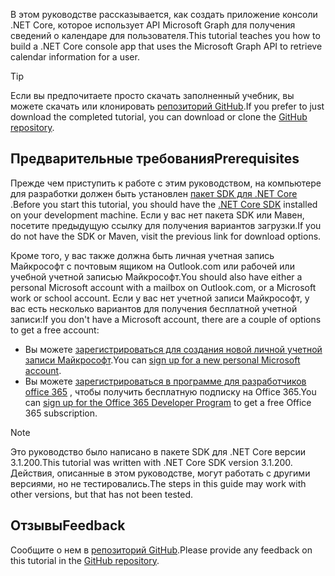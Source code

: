 <!-- markdownlint-disable MD002 MD041 -->

<span data-ttu-id="f1f4f-101">В этом руководстве рассказывается, как создать приложение консоли .NET Core, которое использует API Microsoft Graph для получения сведений о календаре для пользователя.</span><span class="sxs-lookup"><span data-stu-id="f1f4f-101">This tutorial teaches you how to build a .NET Core console app that uses the Microsoft Graph API to retrieve calendar information for a user.</span></span>

> [!TIP]
> <span data-ttu-id="f1f4f-102">Если вы предпочитаете просто скачать заполненный учебник, вы можете скачать или клонировать [репозиторий GitHub](https://github.com/microsoftgraph/msgraph-training-dotnet-core).</span><span class="sxs-lookup"><span data-stu-id="f1f4f-102">If you prefer to just download the completed tutorial, you can download or clone the [GitHub repository](https://github.com/microsoftgraph/msgraph-training-dotnet-core).</span></span>

## <a name="prerequisites"></a><span data-ttu-id="f1f4f-103">Предварительные требования</span><span class="sxs-lookup"><span data-stu-id="f1f4f-103">Prerequisites</span></span>

<span data-ttu-id="f1f4f-104">Прежде чем приступить к работе с этим руководством, на компьютере для разработки должен быть установлен [пакет SDK для .NET Core](https://dotnet.microsoft.com/download) .</span><span class="sxs-lookup"><span data-stu-id="f1f4f-104">Before you start this tutorial, you should have the [.NET Core SDK](https://dotnet.microsoft.com/download) installed on your development machine.</span></span> <span data-ttu-id="f1f4f-105">Если у вас нет пакета SDK или Мавен, посетите предыдущую ссылку для получения вариантов загрузки.</span><span class="sxs-lookup"><span data-stu-id="f1f4f-105">If you do not have the SDK or Maven, visit the previous link for download options.</span></span>

<span data-ttu-id="f1f4f-106">Кроме того, у вас также должна быть личная учетная запись Майкрософт с почтовым ящиком на Outlook.com или рабочей или учебной учетной записью Майкрософт.</span><span class="sxs-lookup"><span data-stu-id="f1f4f-106">You should also have either a personal Microsoft account with a mailbox on Outlook.com, or a Microsoft work or school account.</span></span> <span data-ttu-id="f1f4f-107">Если у вас нет учетной записи Майкрософт, у вас есть несколько вариантов для получения бесплатной учетной записи:</span><span class="sxs-lookup"><span data-stu-id="f1f4f-107">If you don't have a Microsoft account, there are a couple of options to get a free account:</span></span>

- <span data-ttu-id="f1f4f-108">Вы можете [зарегистрироваться для создания новой личной учетной записи Майкрософт](https://signup.live.com/signup?wa=wsignin1.0&rpsnv=12&ct=1454618383&rver=6.4.6456.0&wp=MBI_SSL_SHARED&wreply=https://mail.live.com/default.aspx&id=64855&cbcxt=mai&bk=1454618383&uiflavor=web&uaid=b213a65b4fdc484382b6622b3ecaa547&mkt=E-US&lc=1033&lic=1).</span><span class="sxs-lookup"><span data-stu-id="f1f4f-108">You can [sign up for a new personal Microsoft account](https://signup.live.com/signup?wa=wsignin1.0&rpsnv=12&ct=1454618383&rver=6.4.6456.0&wp=MBI_SSL_SHARED&wreply=https://mail.live.com/default.aspx&id=64855&cbcxt=mai&bk=1454618383&uiflavor=web&uaid=b213a65b4fdc484382b6622b3ecaa547&mkt=E-US&lc=1033&lic=1).</span></span>
- <span data-ttu-id="f1f4f-109">Вы можете [зарегистрироваться в программе для разработчиков office 365](https://developer.microsoft.com/office/dev-program) , чтобы получить бесплатную подписку на Office 365.</span><span class="sxs-lookup"><span data-stu-id="f1f4f-109">You can [sign up for the Office 365 Developer Program](https://developer.microsoft.com/office/dev-program) to get a free Office 365 subscription.</span></span>

> [!NOTE]
> <span data-ttu-id="f1f4f-110">Это руководство было написано в пакете SDK для .NET Core версии 3.1.200.</span><span class="sxs-lookup"><span data-stu-id="f1f4f-110">This tutorial was written with .NET Core SDK version 3.1.200.</span></span> <span data-ttu-id="f1f4f-111">Действия, описанные в этом руководстве, могут работать с другими версиями, но не тестировались.</span><span class="sxs-lookup"><span data-stu-id="f1f4f-111">The steps in this guide may work with other versions, but that has not been tested.</span></span>

## <a name="feedback"></a><span data-ttu-id="f1f4f-112">Отзывы</span><span class="sxs-lookup"><span data-stu-id="f1f4f-112">Feedback</span></span>

<span data-ttu-id="f1f4f-113">Сообщите о нем в [репозиторий GitHub](https://github.com/microsoftgraph/msgraph-training-dotnet-core).</span><span class="sxs-lookup"><span data-stu-id="f1f4f-113">Please provide any feedback on this tutorial in the [GitHub repository](https://github.com/microsoftgraph/msgraph-training-dotnet-core).</span></span>
